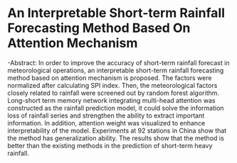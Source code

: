# An Interpretable Short-term Rainfall Forecasting Method Based On Attention Mechanism
-Abstract: In order to improve the accuracy of short-term rainfall forecast in meteorological operations, an interpretable short-term rainfall forecasting method based on attention mechanism is proposed. The factors were normalized after calculating SPI index. Then, the meteorological factors closely related to rainfall were screened out by random forest algorithm. Long-short term memory network integrating multi-head attention was constructed as the rainfall prediction model, it could solve the information loss of rainfall series and strengthen the ability to extract important information. In addition, attention weight was visualized to enhance interpretability of the model. Experiments at 92 stations in China show that the method has generalization ability. The results show that the method is better than the existing methods in the prediction of short-term heavy rainfall.
